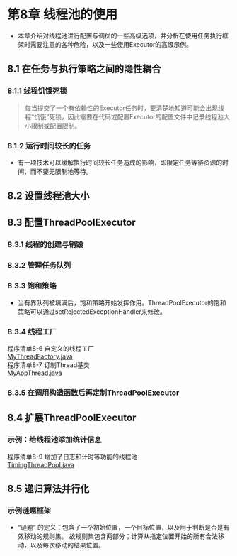 # 第8章 线程池的使用
* 本章介绍对线程池进行配置与调优的一些高级选项，并分析在使用任务执行框架时需要注意的各种危险，以及一些使用Executor的高级示例。

## 8.1 在任务与执行策略之间的隐性耦合
### 8.1.1 线程饥饿死锁
>每当提交了一个有依赖性的Executor任务时，要清楚地知道可能会出现线程“饥饿”死锁，因此需要在代码或配置Executor的配置文件中记录线程池大小限制或配置限制。
### 8.1.2 运行时间较长的任务
* 有一项技术可以缓解执行时间较长任务造成的影响，即限定任务等待资源的时间，而不要无限制地等待。

## 8.2 设置线程池大小


## 8.3 配置ThreadPoolExecutor
### 8.3.1 线程的创建与销毁
### 8.3.2 管理任务队列
### 8.3.3 饱和策略
* 当有界队列被填满后，饱和策略开始发挥作用。ThreadPoolExecutor的饱和策略可以通过setRejectedExceptionHandler来修改。
### 8.3.4 线程工厂
程序清单8-6 自定义的线程工厂  
[MyThreadFactory.java](../src/main/java/ch08/MyThreadFactory.java)  
程序清单8-7 订制Thread基类  
[MyAppThread.java](../src/main/java/ch08/MyAppThread.java)  

### 8.3.5 在调用构造函数后再定制ThreadPoolExecutor

## 8.4 扩展ThreadPoolExecutor
### 示例：给线程池添加统计信息
程序清单8-9 增加了日志和计时等功能的线程池  
[TimingThreadPool.java](../src/main/java/ch08/TimingThreadPool.java)  

## 8.5 递归算法并行化
### 示例谜题框架
* “谜题” 的定义：包含了一个初始位置，一个目标位置，以及用于判断是否是有效移动的规则集。
    故规则集包含两部分；计算从指定位置开始的所有合法移动，以及每次移动的结果位置。